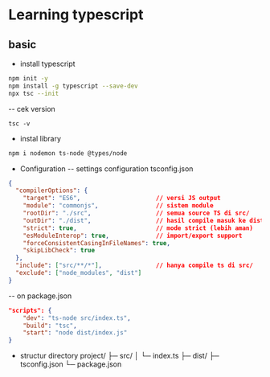 # Learning typescript

## basic
- install typescript
```bash
npm init -y
npm install -g typescript --save-dev
npx tsc --init
```
-- cek version
```shell
tsc -v
```
- instal library
```bash
npm i nodemon ts-node @types/node
```

- Configuration
-- settings configuration tsconfig.json
```json
{
  "compilerOptions": {
    "target": "ES6",                     // versi JS output
    "module": "commonjs",                // sistem module
    "rootDir": "./src",                  // semua source TS di src/
    "outDir": "./dist",                  // hasil compile masuk ke dist/
    "strict": true,                      // mode strict (lebih aman)
    "esModuleInterop": true,             // import/export support
    "forceConsistentCasingInFileNames": true,
    "skipLibCheck": true
  },
  "include": ["src/**/*"],               // hanya compile ts di src/
  "exclude": ["node_modules", "dist"]
}
```
-- on package.json
```json
"scripts": {
    "dev": "ts-node src/index.ts",
    "build": "tsc",
    "start": "node dist/index.js"
}
```

- structur directory
project/
 ├─ src/
 │   └─ index.ts
 ├─ dist/
 ├─ tsconfig.json
 └─ package.json


